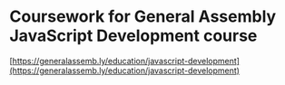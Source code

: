 # Coursework for General Assembly JavaScript Development course
[https://generalassemb.ly/education/javascript-development](https://generalassemb.ly/education/javascript-development)